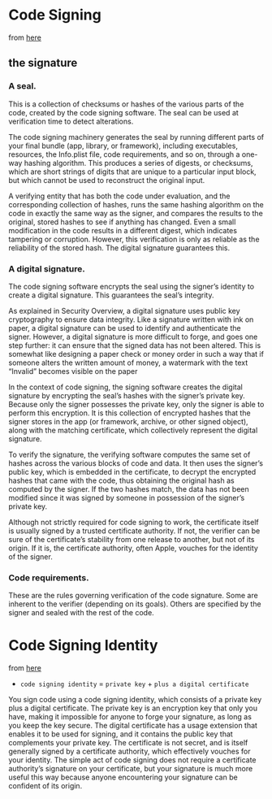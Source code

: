 # Code Signing

from [here](https://developer.apple.com/library/content/documentation/Security/Conceptual/CodeSigningGuide/AboutCS/AboutCS.html)
## the signature

### A seal.
This is a collection of checksums or hashes of the various parts of the code, created by the code signing software. The seal can be used at verification time to detect alterations.

The code signing machinery generates the seal by running different parts of your
final bundle (app, library, or framework), including executables, resources, the
Info.plist file, code requirements, and so on, through a one-way hashing
algorithm. This produces a series of digests, or checksums, which are short
strings of digits that are unique to a particular input block, but which cannot
be used to reconstruct the original input.

A verifying entity that has both the code under evaluation, and the
corresponding collection of hashes, runs the same hashing algorithm on the code
in exactly the same way as the signer, and compares the results to the original,
stored hashes to see if anything has changed. Even a small modification in the
code results in a different digest, which indicates tampering or corruption.
However, this verification is only as reliable as the reliability of the stored
hash. The digital signature guarantees this.

### A digital signature.
The code signing software encrypts the seal using the signer’s identity to create a digital signature. This guarantees the seal’s integrity.

As explained in Security Overview, a digital signature uses public key
cryptography to ensure data integrity. Like a signature written with ink on
paper, a digital signature can be used to identify and authenticate the signer.
However, a digital signature is more difficult to forge, and goes one step
further: it can ensure that the signed data has not been altered. This is
somewhat like designing a paper check or money order in such a way that if
someone alters the written amount of money, a watermark with the text “Invalid”
becomes visible on the paper

In the context of code signing, the signing software creates the digital
signature by encrypting the seal’s hashes with the signer’s private key. Because
only the signer possesses the private key, only the signer is able to perform
this encryption. It is this collection of encrypted hashes that the signer
stores in the app (or framework, archive, or other signed object), along with
the matching certificate, which collectively represent the digital signature.

To verify the signature, the verifying software computes the same set of hashes
across the various blocks of code and data. It then uses the signer’s public
key, which is embedded in the certificate, to decrypt the encrypted hashes that
came with the code, thus obtaining the original hash as computed by the signer.
If the two hashes match, the data has not been modified since it was signed by
someone in possession of the signer’s private key.

Although not strictly required for code signing to work, the certificate itself
is usually signed by a trusted certificate authority. If not, the verifier can
be sure of the certificate’s stability from one release to another, but not of
its origin. If it is, the certificate authority, often Apple, vouches for the
identity of the signer.


### Code requirements.
These are the rules governing verification of the code signature. Some are inherent to the verifier (depending on its goals). Others are specified by the signer and sealed with the rest of the code.

# Code Signing Identity

from [here](https://developer.apple.com/library/content/documentation/Security/Conceptual/CodeSigningGuide/Procedures/Procedures.html)

* `code signing identity` = `private key` + `plus a digital certificate`

You sign code using a code signing identity, which consists of a private key
plus a digital certificate. The private key is an encryption key that only you
have, making it impossible for anyone to forge your signature, as long as you
keep the key secure. The digital certificate has a usage extension that enables
it to be used for signing, and it contains the public key that complements your
private key. The certificate is not secret, and is itself generally signed by a
certificate authority, which effectively vouches for your identity. The simple
act of code signing does not require a certificate authority’s signature on your
certificate, but your signature is much more useful this way because anyone
encountering your signature can be confident of its origin.
